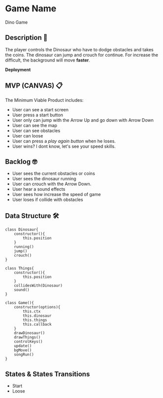 # Game Name

Dino Game

## Description 🚀

The player controls the Dinosaur who have to dodge obstacles and takes the coins. The dinosaur can jump and crouch for continue. 
For increase the difficult, the background will move **faster**.

**Deployment** 

## MVP (CANVAS) 📋

The Minimum Viable Product includes: 

- User can see a start screen 
- User press a start button 
- User only can jump with the Arrow Up and go down with Arrow Down
- User can see the map 
- User can see obstacles
- User can loose 
- User can press a _play again button_ when he loses. 
- User wins? I dont know, let's see your speed skills. 


## Backlog 🤓

- User sees the current obstacles or coins 
- User sees the dinosaur running
- User can crouch with the Arrow Down. 
- User hear a sound effects
- User sees how increase the speed of game
- User loses if collide with obstacles


## Data Structure 🛠️

```
class Dinosaur{
    constructor(){
        this.position
    }
    running()
    jump()
    crouch()
}

class Things{
    constructor(){
        this.position
    }
    collidesWith(Dinosaur)
    sound()
}

class Game(){
    constructor(options){
        this.ctx
        this.dinosaur
        this.things
        this.callback
    }
    drawDinosaur()
    drawThings()
    controlKeys()
    update()
    bgMove()
    songRun()
}
```

## States & States Transitions

- Start
- Loose


